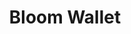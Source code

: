 ---
title: Bloom Wallet
description: TODO
keywords:
  - Bloom Wallet
  - Shimmer Wallet
  - IOTA Wallet
  - Software Wallet
  - EVM
  - DLT
  - Cryptocurrency
---